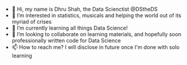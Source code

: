 - 👋 Hi, my name is Dhru Shah, the Data Scienctist @DStheDS
- 👀 I’m interested in statistics, musicals and helping the world out of its myriad of crises
- 🌱 I’m currently learning all things Data Science!
- 💞️ I’m looking to collaborate on learning materials, and hopefully soon professionally written code for Data Science
- 📫 How to reach me? I will disclose in future once I'm done with solo learning

<!---
DStheDS/DStheDS is a ✨ special ✨ repository because its `README.md` (this file) appears on your GitHub profile.
You can click the Preview link to take a look at your changes.
--->
